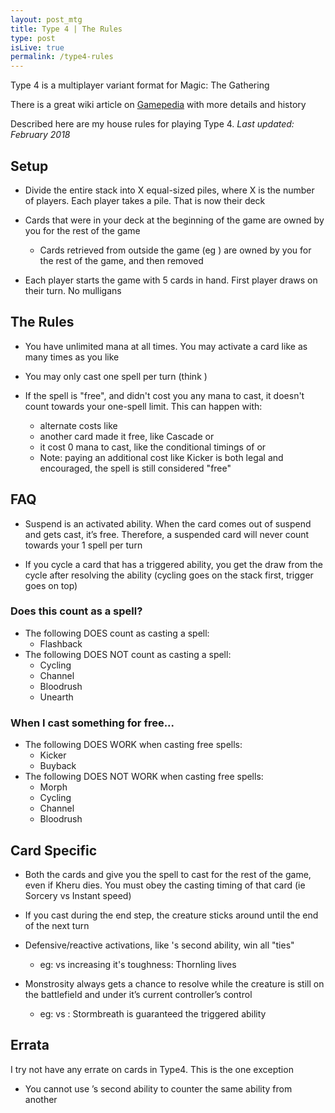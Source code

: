 ```yaml
---
layout: post_mtg
title: Type 4 | The Rules
type: post
isLive: true
permalink: /type4-rules
---
```


Type 4 is a multiplayer variant format for Magic: The Gathering

There is a great wiki article on [Gamepedia](https://mtg.gamepedia.com/Type_4) with more details and history

Described here are my house rules for playing Type 4. _Last updated: February 2018_

## Setup

- Divide the entire stack into X equal-sized piles, where X is the number of players. Each player takes a pile. That is now their deck

- Cards that were in your deck at the beginning of the game are owned by you for the rest of the game

  - Cards retrieved from outside the game (eg <card-text name="Booster Tutor"></card-text>) are owned by you for the rest of the game, and then removed

- Each player starts the game with 5 cards in hand. First player draws on their turn. No mulligans

## The Rules

- You have unlimited mana at all times. You may activate a card like <card-text name="Legacy Weapon"></card-text> as many times as you like

- You may only cast one spell per turn (think <card-text name="Arcane Laboratory"></card-text>)

- If the spell is "free", and didn't cost you any mana to cast, it doesn't count towards your one-spell limit. This can happen with:

  - alternate costs like <card-text name="Force of Will"></card-text>
  - another card made it free, like Cascade or <card-text name="Djinn of Wishes"></card-text>
  - it cost 0 mana to cast, like the conditional timings of <card-text name="Summoning Trap"></card-text> or <card-text name="Not of This World"></card-text>
  - Note: paying an additional cost like Kicker is both legal and encouraged, the spell is still considered "free"

## FAQ

- Suspend is an activated ability. When the card comes out of suspend and gets cast, it’s free. Therefore, a suspended card will never count towards your 1 spell per turn

- If you cycle a card that has a triggered ability, you get the draw from the cycle after resolving the ability (cycling goes on the stack first, trigger goes on top)

### Does this count as a spell?

- The following DOES count as casting a spell:
  - Flashback
- The following DOES NOT count as casting a spell:
  - Cycling
  - Channel
  - Bloodrush
  - Unearth

### When I cast something for free...

- The following DOES WORK when casting free spells:
  - Kicker
  - Buyback
- The following DOES NOT WORK when casting free spells:
  - Morph
  - Cycling
  - Channel
  - Bloodrush

## Card Specific

- Both the cards <card-text name="Spelljack"></card-text> and <card-text name="Kheru Spellsnatcher"></card-text> give you the spell to cast for the rest of the game, even if Kheru dies. You must obey the casting timing of that card (ie Sorcery vs Instant speed)

- If you cast <card-text name="Corpse Dance"></card-text> during the end step, the creature sticks around until the end of the next turn

- Defensive/reactive activations, like <card-text name="Azorius Guildmage"></card-text>'s second ability, win all "ties"

  - eg: <card-text name="Smokespew Invoker"></card-text> vs <card-text name="Thornling"></card-text> increasing it's toughness: Thornling lives

- Monstrosity always gets a chance to resolve while the creature is still on the battlefield and under it’s current controller’s control

  - eg: <card-text name="Stormbreath Dragon"></card-text> vs <card-text name="Legacy Weapon"></card-text>: Stormbreath is guaranteed the triggered ability

## Errata

I try not have any errate on cards in Type4. This is the one exception

- You cannot use <card-text name="Azorius Guildmage"></card-text>’s second ability to counter the same ability from another <card-text name="Azorius Guildmage"></card-text>
